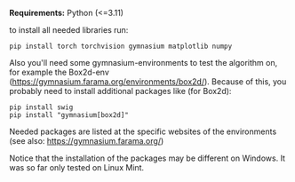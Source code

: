 **Requirements:** 
    Python (<=3.11)
    
to install all needed libraries run:

    pip install torch torchvision gymnasium matplotlib numpy
    
  Also you'll need some gymnasium-environments to test the algorithm on, for example the Box2d-env (https://gymnasium.farama.org/environments/box2d/).
  Because of this, you probably need to install additional packages like (for Box2d):
  
    pip install swig
    pip install "gymnasium[box2d]"

  Needed packages are listed at the specific websites of the environments (see also: https://gymnasium.farama.org/)

Notice that the installation of the packages may be different on Windows. It was so far only tested on Linux Mint.
